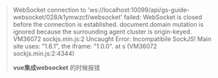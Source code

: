 > WebSocket connection to 'ws://localhost:10099/api/gs-guide-websocket/028/k1ymwzcf/websocket' failed: WebSocket is closed before the connection is established.
> document.domain mutation is ignored because the surrounding agent cluster is origin-keyed.
> VM36072 sockjs.min.js:2  Uncaught Error: Incompatibile SockJS! Main site uses: "1.6.1", the iframe: "1.0.0".
at s (VM36072 sockjs.min.js:2:4344)  
> 
> **vue集成websocket** 的时候报错